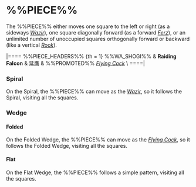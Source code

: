 # %%PIECE%%

The %%PIECE%% either moves one square to the left or right
(as a sideways [*Wazir*](wazir.html)), one square diagonally
forward (as a forward [*Ferz*](ferz.html)), or an unlimited
number of unoccupied squares orthogonally forward or backward
(like a vertical [*Rook*](rook.html)).

|====
%%PIECE_HEADERS%%
  {th = 1}  %%WA_SHOGI%%
&           **Raiding Falcon** & &#x5EF6;&#x9DF9;
&           %%PROMOTED%% [*Flying Cock*](flying_cock.html) \\
====|

### Spiral

On the Spiral, the %%PIECE%% can move as the [*Wazir*](wazir.html),
so it follows the Spiral, visiting all the squares.

### Wedge

#### Folded

On the Folded Wedge, the %%PIECE%% can move as the
[*Flying Cock*](flying_cock.html),
so it follows the Folded Wedge, visiting all the squares.

#### Flat

On the Flat Wedge, the %%PIECE%% follows a simple pattern,
visiting all the squares.
